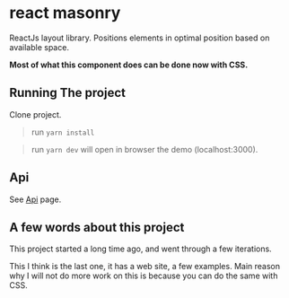 # react masonry

ReactJs layout library. Positions elements in optimal position based on available space.

**Most of what this component does can be done now with CSS.**

## Running The project

Clone project.

> run `yarn install`

> run `yarn dev` will open in browser the demo (localhost:3000).

## Api

See [Api](https://bogdanpetru.github.io/react-masonry/) page.

## A few words about this project

This project started a long time ago, and went through a few iterations.

This I think is the last one, it has a web site, a few examples.
Main reason why I will not do more work on this is because you can do the same with CSS.
